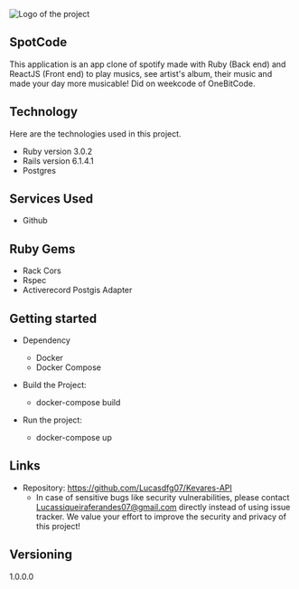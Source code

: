 
![Logo of the project](https://static.wixstatic.com/media/b12e17_d72fa5e2eb3d41438fffecff5443166b~mv2.png/v1/fill/w_440,h_282,al_c,q_85,usm_0.66_1.00_0.01/logo_kevares_vert.webp)


## SpotCode
This application is an app clone of spotify made with Ruby (Back end) and ReactJS (Front end) to play musics, see artist's album, their music and made your day more musicable! Did on weekcode of OneBitCode.


## Technology 

Here are the technologies used in this project.

* Ruby version  3.0.2
* Rails version 6.1.4.1
* Postgres

## Services Used

* Github

## Ruby Gems

* Rack Cors
* Rspec
* Activerecord Postgis Adapter


## Getting started

* Dependency
  - Docker
  - Docker Compose

* Build the Project:
  - docker-compose build
  
* Run the project:
  - docker-compose up


## Links
  - Repository: https://github.com/Lucasdfg07/Kevares-API
    - In case of sensitive bugs like security vulnerabilities, please contact
      Lucassiqueiraferandes07@gmail.com directly instead of using issue tracker. We value your effort
      to improve the security and privacy of this project!

  ## Versioning

  1.0.0.0
